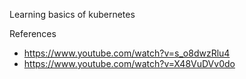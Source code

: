 Learning basics of kubernetes

References
 - https://www.youtube.com/watch?v=s_o8dwzRlu4
 - https://www.youtube.com/watch?v=X48VuDVv0do

